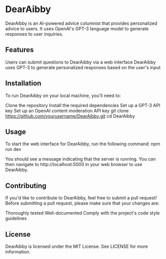 # DearAibby

DearAibby is an AI-powered advice columnist that provides personalized advice to users. It uses OpenAI's GPT-3 language model to generate responses to user inquiries.

## Features
Users can submit questions to DearAibby via a web interface
DearAibby uses GPT-3 to generate personalized responses based on the user's input

## Installation
To run DearAibby on your local machine, you'll need to:

Clone the repository
Install the required dependencies
Set up a GPT-3 API key
Set up an OpenAI content moderation API key
git clone https://github.com/yourusername/DearAibby.git
cd DearAibby

## Usage
To start the web interface for DearAibby, run the following command:
npm run dev

You should see a message indicating that the server is running. You can then navigate to http://localhost:5000 in your web browser to use DearAibby.

## Contributing
If you'd like to contribute to DearAibby, feel free to submit a pull request! Before submitting a pull request, please make sure that your changes are:

Thoroughly tested
Well-documented
Comply with the project's code style guidelines

## License
DearAibby is licensed under the MIT License. See LICENSE for more information.

